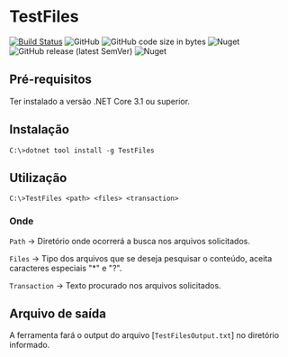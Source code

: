 # TestFiles

[![Build Status](https://jadsena.visualstudio.com/TestFiles/_apis/build/status/jadsena.TestFiles?branchName=master)](https://jadsena.visualstudio.com/TestFiles/_build/latest?definitionId=7&branchName=master)
![GitHub](https://img.shields.io/github/license/jadsena/TestFiles?style=flat-square)
![GitHub code size in bytes](https://img.shields.io/github/languages/code-size/jadsena/TestFiles)
![Nuget](https://img.shields.io/nuget/dt/TestFiles)
![GitHub release (latest SemVer)](https://img.shields.io/github/v/release/jadsena/TestFiles)
![Nuget](https://img.shields.io/nuget/v/TestFiles)

## Pré-requisitos

Ter instalado a versão .NET Core 3.1 ou superior.

## Instalação

```dos
C:\>dotnet tool install -g TestFiles
```

## Utilização

```dos
C:\>TestFiles <path> <files> <transaction>
```

### Onde

`Path` -> Diretório onde ocorrerá a busca nos arquivos solicitados.

`Files` -> Tipo dos arquivos que se deseja pesquisar o conteúdo, aceita caracteres especiais "*" e "?".

`Transaction` -> Texto procurado nos arquivos solicitados.

## Arquivo de saída

A ferramenta fará o output do arquivo [`TestFilesOutput.txt`] no diretório informado.